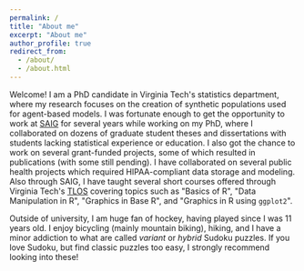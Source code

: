 ```yaml
---
permalink: /
title: "About me"
excerpt: "About me"
author_profile: true
redirect_from: 
  - /about/
  - /about.html
---
```


Welcome! I am a PhD candidate in Virginia Tech's statistics department, where my research focuses on the creation of synthetic populations used for agent-based models. I was fortunate enough to get the opportunity to work at [SAIG](https://saig.stat.vt.edu/ "SAIG Homepage") for several years while working on my PhD, where I collaborated on dozens of graduate student theses and dissertations with students lacking statistical experience or education. I also got the chance to work on several grant-funded projects, some of which resulted in publications (with some still pending). I have collaborated on several public health projects which required HIPAA-compliant data storage and modeling. Also through SAIG, I have taught several short courses offered through Virginia Tech's [TLOS](https://tlos.vt.edu/ "TLOS Homepage") covering topics such as "Basics of R", "Data Manipulation in R", "Graphics in Base R", and "Graphics in R using `ggplot2`".

Outside of university, I am huge fan of hockey, having played since I was 11 years old. I enjoy bicycling (mainly mountain biking), hiking, and I have a minor addiction to what are called *variant* or *hybrid* Sudoku puzzles. If you love Sudoku, but find classic puzzles too easy, I strongly recommend looking into these!

